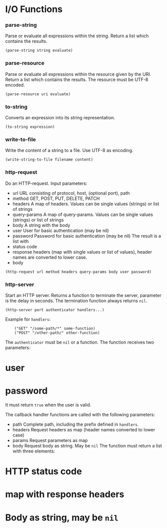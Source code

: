# I/O Functions

### parse-string
Parse or evaluate all expressions within the string. Return a list which contains the results.
```
(parse-string string evaluate)
```

### parse-resource
Parse or evaluate all expressions within the resource given by the URI. Return a list which contains the results.
The resource must be UTF-8 encoded. 
```
(parse-resource uri evaluate)
```

### to-string
Converts an expression into its string representation.
```
(to-string expression)
```

### write-to-file
Write the content of a string to a file. Use UTF-8 as encoding.
```
(write-string-to-file filename content)
```

### http-request
Do an HTTP-request. Input parameters:
* url URL consisting of protocol, host, (optional port), path
* method GET, POST, PUT, DELETE, PATCH
* headers A map of headers. Values can be single values (strings) or list of strings
* query-params A map of query-params. Values can be single values (strings) or list of strings
* body A string with the body
* user User for basic authentication (may be nil)
* password Password for basic authentication (may be nil)
The result is a list with
* status code
* response headers (map with single values or list of values), header names are converted to lower case.
* body
```
(http-request url method headers query-params body user password)
```

### http-server
Start an HTTP server. Returns a function to terminate the server, parameter is the delay in seconds.
The termination function always returns `nil`.
```
(http-server port authenticator handlers...)
```
Example for `handlers`:
```
	("GET" "/some-path/*" some-function)
	("POST" "/other-path/" other-function)
```
The `authenticator` must be `nil` or a function. The function receives two parameters:
# user
# password
It must return `true` when the user is valid.

The callback handler functions are called with the following parameters:
* path Complete path, including the prefix defined in `handlers`.
* headers Request headers as map (header names converted to lower case)
* params Request parameters as map
* body Request body as string. May be `nil`
The function must return a list with three elements:
# HTTP status code
# map with response headers
# Body as string, may be `nil`

